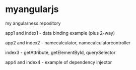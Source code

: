 # myangularjs
my angularness repository

app1 and index1 - data binding example (plus 2-way)

app2 and index2 - namecalculator, namecalculatorcontroller

index3 - getAttribute, getElementById, querySelector

app4 and index4 - example of dependency injector
